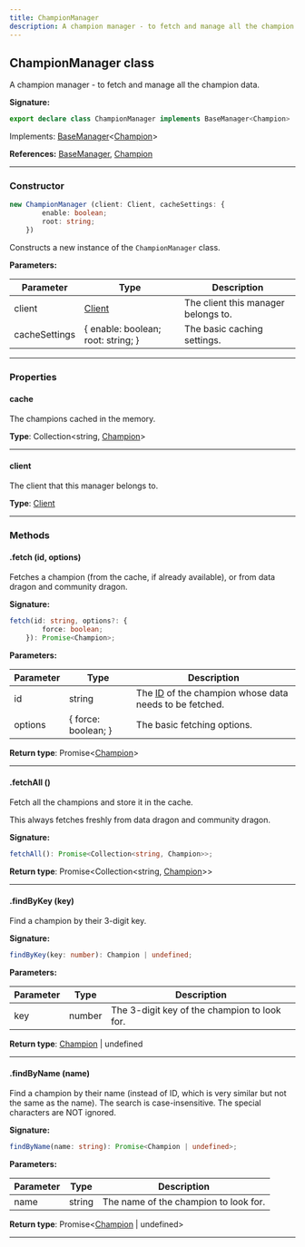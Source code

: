 ```yaml
---
title: ChampionManager
description: A champion manager - to fetch and manage all the champion data.
---
```


## ChampionManager class

A champion manager - to fetch and manage all the champion data.

**Signature:**

```ts
export declare class ChampionManager implements BaseManager<Champion> 
```

Implements: [BaseManager](/shieldbow/api/BaseManager.md)<[Champion](/shieldbow/api/Champion.md)>

**References:** [BaseManager](/shieldbow/api/BaseManager.md), [Champion](/shieldbow/api/Champion.md)

---

### Constructor

```ts
new ChampionManager (client: Client, cacheSettings: {
        enable: boolean;
        root: string;
    })
```

Constructs a new instance of the `ChampionManager` class.

**Parameters:**

| Parameter | Type | Description |
| --------- | ---- | ----------- |
| client | [Client](/shieldbow/api/Client.md) | The client this manager belongs to. |
| cacheSettings | {         enable: boolean;         root: string;     } | The basic caching settings. |
---

### Properties

#### cache

The champions cached in the memory.



**Type**: Collection\<string, [Champion](/shieldbow/api/Champion.md)\>

---

#### client

The client that this manager belongs to.



**Type**: [Client](/shieldbow/api/Client.md)

---

### Methods

#### .fetch (id, options)

Fetches a champion (from the cache, if already available), or from data dragon and community dragon.




**Signature:**

```ts
fetch(id: string, options?: {
        force: boolean;
    }): Promise<Champion>;
```

**Parameters:**

| Parameter | Type | Description |
| --------- | ---- | ----------- |
| id | string | The [ID](/shieldbow/api/Champion.md#id) of the champion whose data needs to be fetched. |
| options | {         force: boolean;     } | The basic fetching options. |

**Return type**: Promise\<[Champion](/shieldbow/api/Champion.md)\>

---

#### .fetchAll ()

Fetch all the champions and store it in the cache.


This always fetches freshly from data dragon and community dragon.



**Signature:**

```ts
fetchAll(): Promise<Collection<string, Champion>>;
```


**Return type**: Promise\<Collection\<string, [Champion](/shieldbow/api/Champion.md)\>\>

---

#### .findByKey (key)

Find a champion by their 3-digit key.




**Signature:**

```ts
findByKey(key: number): Champion | undefined;
```

**Parameters:**

| Parameter | Type | Description |
| --------- | ---- | ----------- |
| key | number | The 3-digit key of the champion to look for. |

**Return type**: [Champion](/shieldbow/api/Champion.md) \| undefined

---

#### .findByName (name)

Find a champion by their name (instead of ID, which is very similar but not the same as the name). The search is case-insensitive. The special characters are NOT ignored.




**Signature:**

```ts
findByName(name: string): Promise<Champion | undefined>;
```

**Parameters:**

| Parameter | Type | Description |
| --------- | ---- | ----------- |
| name | string | The name of the champion to look for. |

**Return type**: Promise\<[Champion](/shieldbow/api/Champion.md) \| undefined\>

---

